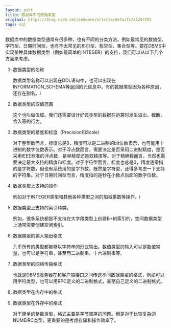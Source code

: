 ```yaml
---
layout: post
title: 数据库中的数据类型
original: https://blog.csdn.net/zedware/article/details/21247193
tags: sql
---
```


数据库中的数据类型通常有很多种，也有不同的分类方法。例如最常见的数值型、字符型、日期时间型，也有不太常见的布尔型、枚举型、集合型等。要在DBMS中实现某种具体数据类型（例如最简单的INTEGER）的支持，我们可以从以下几个方面来考虑。

1. 数据类型的名称

    数据类型名称可以出现在DDL语句中，也可以出现在INFORMATION_SCHEMA等返回的元信息中。有的数据类型因为各种原因，还存在别名。i

2. 数据类型的取值范围

    这个也叫做值域。我们还需要设计好该类型的数据在运算时发生溢出、截断、舍入等的行为。

3. 数据类型的精度和标度（Precision和Scale）

    对于整型数而言，标度总是0，精度可以是二进制的bit位数表示，也可能用十进制的数字位数表示。对于浮点数而言，需要决定是否采用二进制精度，是否采用IEEE标准的浮点数，是单精度还是双精度等。对于精确数而言，当然也需要决定最大支持的精度和标度。对于字符型而言，标度也总是0，精度通常指的是字符数，但也有系统用的是字节数。既然是字符型，还得多考虑一下支持的字符集。对于日期时间型而言，精度指的是秒在小数点后面的数字位数。

4. 数据类型上支持的操作

    例如对于INTEGER类型和其他各种类型之间的加减乘数等操作。i

5. 数据类型上支持的索引种类。

    例如，很多系统都是不支持在大字段类型上创建B+树索引的，空间数据类型上通常需要创建空间索引。

6. 数据类型的输入输出格式

    几乎所有的类型都能够以字符串的形式输出。数值类型的输入可以是数值常量，也可以是字符串，甚至而二进制串，十六进制串等。

7. 数据类型的网络传输格式

    也就是DBMS服务器在和客户端接口之间传送不同数据类型的格式，例如可以用字符类型，也可以用RPC定义的二进制格式，甚至自己定义的二进制格式。

8. 数据类型在内存中的格式

9. 数据类型在外存中的格式

    对于简单的整数类型，格式主要是字节顺序的问题。但是对于比较复杂的NUMEIRC类型，更重要的是考虑存储和操作效率了。

 